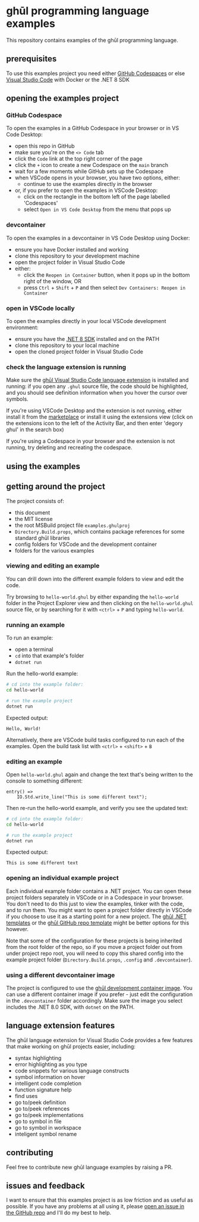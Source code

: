 # ghūl programming language examples

This repository contains examples of the ghūl programming language. 

## prerequisites

To use this examples project you need either [GitHub Codespaces](https://github.com/features/codespaces) or else [Visual Studio Code](https://code.visualstudio.com/) with Docker or the .NET 8 SDK

## opening the examples project

### GitHub Codespace

To open the examples in a GitHub Codespace in your browser or in VS Code Desktop:
- open this repo in GitHub
- make sure you're on the `<> Code` tab
- click the `Code` link at the top right corner of the page
- click the `+` icon to create a new Codespace on the `main` branch
- wait for a few moments while GitHub sets up the Codespace
- when VSCode opens in your browser, you have two options, either:
  - continue to use the examples directly in the browser
- or, if you prefer to open the examples in VSCode Desktop:
  - click on the rectangle in the bottom left of the page labelled 'Codespaces'
  - select `Open in VS Code Desktop` from the menu that pops up

### devcontainer

To open the examples in a devcontainer in VS Code Desktop using Docker:
- ensure you have Docker installed and working
- clone this repository to your development machine
- open the project folder in Visual Studio Code 
- either:
  - click the `Reopen in Container` button, when it pops up in the bottom right of the window, OR
  - press `Ctrl` + `Shift` + `P` and then select `Dev Containers: Reopen in Container` 

### open in VSCode locally
To open the examples directly in your local VSCode development environment:

- ensure you have the [.NET 8 SDK](https://dotnet.microsoft.com/en-us/download/dotnet/8.0) installed and on the PATH
- clone this repository to your local machine
- open the cloned project folder in Visual Studio Code

### check the language extension is running

Make sure the [ghūl Visual Studio Code language extension](https://marketplace.visualstudio.com/items?itemName=degory.ghul) is installed and running: if you open any `.ghul` source file, the code should be highlighted, and you should see definition information when you hover the cursor over symbols.

If you're using VSCode Desktop and the extension is not running, either install it from the [marketplace](https://marketplace.visualstudio.com/items?itemName=degory.ghul) or install it using the extensions view (click on the extensions icon to the left of the Activity Bar, and then enter 'degory ghul' in the search box)

If you're using a Codespace in your browser and the extension is not running, try deleting and recreating the codespace.

## using the examples

## getting around the project
The project consists of:
- this document
- the MIT license
- the root MSBuild project file `examples.ghulproj`
- `Directory.Build.props`, which contains package references for some standard ghūl libraries
- config folders for VSCode and the development container
- folders for the various examples

### viewing and editing an example
You can drill down into the different example folders to view and edit the code.

Try browsing to `hello-world.ghul` by either expanding the `hello-world` folder in the Project Explorer view and then clicking on the `hello-world.ghul` source file, or by searching for it with `<ctrl>` + `P` and typing `hello-world`.

### running an example
To run an example:
- open a terminal 
- `cd` into that example's folder
- `dotnet run`

Run the hello-world example:
```sh
# cd into the example folder:
cd hello-world

# run the example project
dotnet run
```

Expected output:
```plaintext
Hello, World!
```

Alternatively, there are VSCode build tasks configured to run each of the examples. Open the build task list with `<ctrl>` + `<shift>` + `B`

### editing an example

Open `hello-world.ghul` again and change the text that's being written to the console to something different:

```ghul
entry() =>
    IO.Std.write_line("This is some different text");
```

Then re-run the hello-world example, and verify you see the updated text:
```sh
# cd into the example folder:
cd hello-world

# run the example project
dotnet run
```

Expected output:
```plaintext
This is some different text
```

### opening an individual example project

Each individual example folder contains a .NET project. You can open these project folders separately in VSCode or in a Codespace in your browser. You don't need to do this just to view the examples, tinker with the code, and to run them. You might want to open a project folder directly in VSCode if you choose to use it as a starting point for a new project. The [ghūl .NET templates](https://www.nuget.org/packages/ghul.templates) or the [ghūl GitHub repo template](https://github.com/degory/ghul-repository-template) might be better options for this however.

Note that some of the configuration for these projects is being inherited from the root folder of the repo, so if you move a project folder out from under project repo root, you will need to copy this shared config into the example project folder (`Directory.Build.props`, `.config` and `.devcontainer`).

### using a different devcontainer image

The project is configured to use the [ghūl development container image](https://github.com/degory/ghul/pkgs/container/ghul%2Fdevcontainer). You can use a different container image if you prefer - just edit the configuration in the `.devcontainer` folder accordingly. Make sure the image you select includes the .NET 8.0 SDK, with `dotnet` on the PATH.

## language extension features
The ghūl language extension for Visual Studio Code provides a few features that make working on ghūl projects easier, including:

- syntax highlighting
- error highlighting as you type
- code snippets for various language constructs
- symbol information on hover
- intelligent code completion
- function signature help
- find uses
- go to/peek definition
- go to/peek references
- go to/peek implementations
- go to symbol in file
- go to symbol in workspace
- inteligent symbol rename

## contributing

Feel free to contribute new ghūl language examples by raising a PR.

## issues and feedback

I want to ensure that this examples project is as low friction and as useful as possible. If you have any problems at all using it, please [open an issue in the GitHub repo](https://github.com/degory/ghul-examples/issues/new/choose) and I'll do my best to help.

